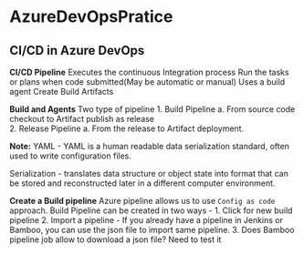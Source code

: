 # AzureDevOpsPratice


## CI/CD in Azure DevOps

**CI/CD Pipeline**
Executes the continuous Integration process
Run the tasks or plans when code submitted(May be automatic or manual)
Uses a build agent
Create Build Artifacts

**Build and Agents**
Two type of pipeline
	1.  Build Pipeline
		a. From source code checkout to Artifact publish as release  
	2. Release Pipeline
		a. From the release to Artifact deployment.
		
		
**Note:** 
YAML -
YAML is a human readable data serialization standard, often used to write configuration files.

Serialization - translates data structure or object state into format that can be stored and reconstructed later in a different computer environment.

 
**Create a Build pipeline**
Azure pipeline allows us to use `Config as code`  approach. 
Build Pipeline can be created in two ways -
	1.  Click for new build pipeline 
	2. Import a pipeline - If you already have a pipeline in Jenkins or Bamboo, you can use the json file to import same pipeline.
	3. Does Bamboo pipeline job allow to download a json file? Need to test it


